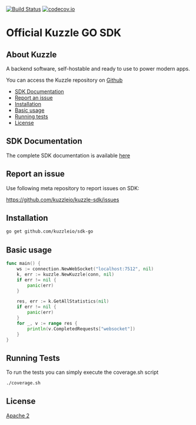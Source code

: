 [![Build Status](https://travis-ci.org/kuzzleio/sdk-go.svg?branch=master)](https://travis-ci.org/kuzzleio/sdk-go) [![codecov.io](http://codecov.io/github/kuzzleio/sdk-php/coverage.svg?branch=master)](http://codecov.io/github/kuzzleio/sdk-go?branch=master)

Official Kuzzle GO SDK
======

## About Kuzzle

A backend software, self-hostable and ready to use to power modern apps.

You can access the Kuzzle repository on [Github](https://github.com/kuzzleio/kuzzle)

* [SDK Documentation](https://godoc.org/github.com/kuzzleio/sdk-go)
* [Report an issue](#report-an-issue)
* [Installation](#installation)
* [Basic usage](#basic-usage)
* [Running tests](#tests)
* [License](#license)

## SDK Documentation

The complete SDK documentation is available [here](http://docs.kuzzle.io/sdk-reference/)

## Report an issue

Use following meta repository to report issues on SDK:

https://github.com/kuzzleio/kuzzle-sdk/issues

## Installation

````sh
go get github.com/kuzzleio/sdk-go
````

## Basic usage

````go
func main() {
    ws := connection.NewWebSocket("localhost:7512", nil)
    k, err := kuzzle.NewKuzzle(conn, nil)
    if err != nil {
        panic(err)
    }

    res, err := k.GetAllStatistics(nil)
    if err != nil {
        panic(err)
    }
    for _, v := range res {
        println(v.CompletedRequests["websocket"])
    }
}


````

## <a name="tests"></a> Running Tests

To run the tests you can simply execute the coverage.sh script
```sh
./coverage.sh
```

## License

[Apache 2](LICENSE.md)
